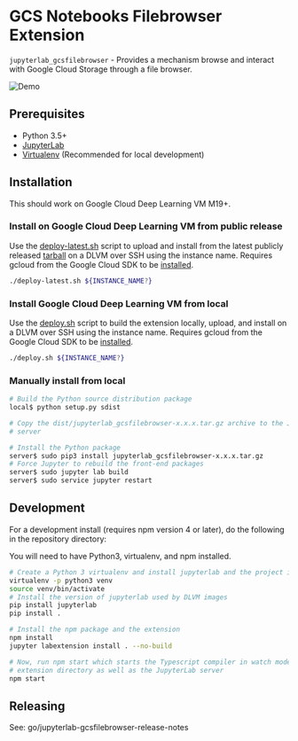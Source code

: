# GCS Notebooks Filebrowser Extension

`jupyterlab_gcsfilebrowser` - Provides a mechanism browse and interact with
Google Cloud Storage through a file browser.

![Demo](https://storage.googleapis.com/deeplearning-platform-ui-public/jupyterlab_gcsfilebrowser_demo.gif)

## Prerequisites

* Python 3.5+
* [JupyterLab](https://jupyterlab.readthedocs.io/en/stable/getting_started/installation.html)
* [Virtualenv](https://virtualenv.pypa.io/en/latest/) (Recommended for local development)

## Installation

This should work on Google Cloud Deep Learning VM M19+.

### Install on Google Cloud Deep Learning VM from public release

Use the [deploy-latest.sh](./deploy-latest.sh) script to upload and install from the latest publicly released [tarball](https://storage.googleapis.com/deeplearning-platform-ui-public/jupyterlab_gcsfilebrowser-latest.tar.gz) on a DLVM over SSH using the instance name.  Requires gcloud from the Google Cloud SDK to be [installed](https://cloud.google.com/sdk/install).

```bash
./deploy-latest.sh ${INSTANCE_NAME?}
```

### Install Google Cloud Deep Learning VM from local

Use the [deploy.sh](./deploy.sh) script to build the extension locally, upload, and
install on a DLVM over SSH using the instance name. Requires gcloud from the Google Cloud SDK to be [installed](https://cloud.google.com/sdk/install).

```bash
./deploy.sh ${INSTANCE_NAME?}
```
### Manually install from local

```bash
# Build the Python source distribution package
local$ python setup.py sdist

# Copy the dist/jupyterlab_gcsfilebrowser-x.x.x.tar.gz archive to the JupyterLab
# server

# Install the Python package
server$ sudo pip3 install jupyterlab_gcsfilebrowser-x.x.x.tar.gz
# Force Jupyter to rebuild the front-end packages
server$ sudo jupyter lab build
server$ sudo service jupyter restart
```

## Development

For a development install (requires npm version 4 or later), do the following in the repository directory:

You will need to have Python3, virtualenv, and npm installed.

```bash
# Create a Python 3 virtualenv and install jupyterlab and the project in edit mode
virtualenv -p python3 venv
source venv/bin/activate
# Install the version of jupyterlab used by DLVM images
pip install jupyterlab
pip install .

# Install the npm package and the extension
npm install
jupyter labextension install . --no-build

# Now, run npm start which starts the Typescript compiler in watch mode on the
# extension directory as well as the JupyterLab server
npm start
```

## Releasing

See: go/jupyterlab-gcsfilebrowser-release-notes
